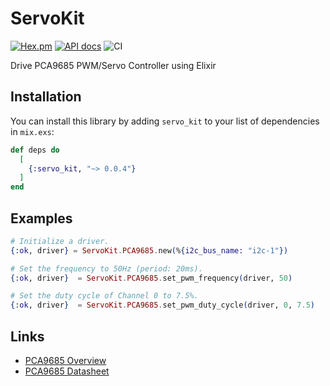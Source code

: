 # ServoKit

[![Hex.pm](https://img.shields.io/hexpm/v/servo_kit.svg)](https://hex.pm/packages/servo_kit)
[![API docs](https://img.shields.io/hexpm/v/servo_kit.svg?label=hexdocs)](https://hexdocs.pm/servo_kit)
![CI](https://github.com/mnishiguchi/pca9685/workflows/CI/badge.svg)

Drive PCA9685 PWM/Servo Controller using Elixir

## Installation

You can install this library by adding `servo_kit` to your list of dependencies in `mix.exs`:

```elixir
def deps do
  [
    {:servo_kit, "~> 0.0.4"}
  ]
end
```

## Examples

```elixir
# Initialize a driver.
{:ok, driver} = ServoKit.PCA9685.new(%{i2c_bus_name: "i2c-1"})

# Set the frequency to 50Hz (period: 20ms).
{:ok, driver}  = ServoKit.PCA9685.set_pwm_frequency(driver, 50)

# Set the duty cycle of Channel 0 to 7.5%.
{:ok, driver}  = ServoKit.PCA9685.set_pwm_duty_cycle(driver, 0, 7.5)
```

## Links

- [PCA9685 Overview](https://www.nxp.com/products/power-management/lighting-driver-and-controller-ics/ic-led-controllers/16-channel-12-bit-pwm-fm-plus-ic-bus-led-controller:PCA9685)
- [PCA9685 Datasheet](https://cdn-shop.adafruit.com/datasheets/PCA9685.pdf)
